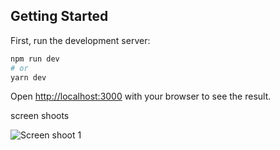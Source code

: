 ## Getting Started

First, run the development server:

```bash
npm run dev
# or
yarn dev
```

Open [http://localhost:3000](http://localhost:3000) with your browser to see the result.

screen shoots

<img src="/Neptune-wallet/blob/assets/converter.md.png" alt="Screen shoot 1" title="Converter screen">
